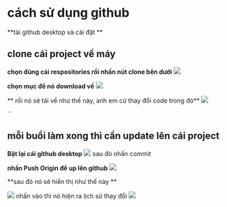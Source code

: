 # cách sử dụng github



**tải github desktop và cài đặt **



## clone cái project về máy 
**chọn đúng cái respositories rồi nhấn nút clone bên dưới**
 ![](https://i.imgur.com/ekmsNBZ.png)
 
**chọn mục để nó download về**
 ![](https://i.imgur.com/XZqQNzh.png)
 
** rồi nó sẽ tải về như thế này, anh em cứ thay đổi code trong đó** ![](https://i.imgur.com/ypRMXKj.png)


``
## mỗi buổi làm xong thì cần update lên cái project

**Bật lại cái github desktop**
![](https://i.imgur.com/lW0QOIE.png)
sau đó nhấn commit 

**nhấn Push Origin để up lên github**
![](https://i.imgur.com/8pybozq.png)

**sau đó nó sẽ hiển thị như thế này **

![](https://i.imgur.com/m37yeU2.png)
nhấn vào thì nó hiện ra lịch sử thay đổi 
![](https://i.imgur.com/TYENkr4.png)

